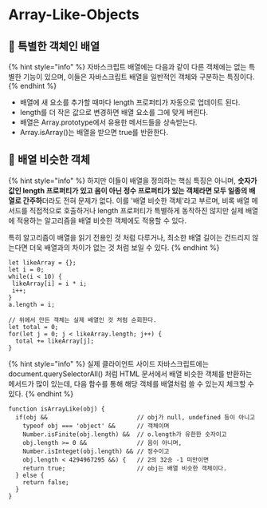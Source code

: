 # Array-Like-Objects

## 🐇 특별한 객체인 배열

{% hint style="info" %}
자바스크립트 배열에는 다음과 같이 다른 객체에는 없는 특별한 기능이 있으며, 이들은 자바스크립트 배열을 일반적인 객체와 구분하는 특징이다.
{% endhint %}

* 배열에 새 요소를 추가할 때마다 length 프로퍼티가 자동으로 업데이트 된다.
* length를 더 작은 값으로 변경하면 배열 요소를 그에 맞게 버린다.
* 배열은 Array.prototype에서 유용한 메서드들을 상속받는다.
* Array.isArray()는 배열을 받으면 true를 반환한다.

## 🐇 배열 비슷한 객체

{% hint style="info" %}
하지만 이들이 배열을 정의하는 핵심 특징은 아니며, **숫자가 값인 length 프로퍼티가 있고 음이 아닌 정수 프로퍼티가 있는 객체라면 모두 일종의 배열로 간주하**더라도 전혀 문제가 없다. 이를 '배열 비슷한 객체'라고 부르며, 비록 배열 메서드를 직접적으로 호출하거나 length 프로퍼티가 특별하게 동작하진 않지만 실제 배열에 적용하는 알고리즘을 배열 비슷한 객체에도 적용할 수 있다.

특히 알고리즘이 배열을 읽기 전용인 것 처럼 다루거나, 최소한 배열 길이는 건드리지 않는다면 더욱 배열과의 차이가 없는 것 처럼 보일 수 있다.
{% endhint %}

```
let likeArray = {};
let i = 0;
while(i < 10) {
 likeArray[i] = i * i;
 i++;
}
a.length = i;

// 위에서 만든 객체는 실제 배열인 것 처럼 순회한다.
let total = 0;
for(let j = 0; j < likeArray.length; j++) {
  total += likeArray[j];
}
```

{% hint style="info" %}
실제 클라이언트 사이드 자바스크립트에는 document.querySelectorAll() 처럼 HTML 문서에서 배열 비슷한 객체를 반환하는 메서드가 많이 있는데, 다음 함수를 통해 해당 객체를 배열처럼 쓸 수 있는지 체크할 수 있다.
{% endhint %}

```
function isArrayLike(obj) {
  if(obj &&                         // obj가 null, undefined 등이 아니고 
    typeof obj === 'object' &&      // 객체이며
    Number.isFinite(obj.length) &&  // o.length가 유한한 숫자이고
    obj.length >= 0 &&              // 음이 아니며,
    Number.isInteget(obj.length) && // 정수이고 
    obj.length < 4294967295 &&) {   // 2의 32승 -1 미만이면
    return true;                    // obj는 배열 비슷한 객체이다.
  } else {
    return false;
  }
}
```
